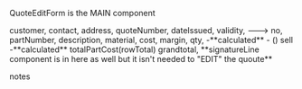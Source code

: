QuoteEditForm is the MAIN component 

<EditQuoteCustomerInfoBox/>
customer,
contact,
address,

<EditQuoteDataIssuedBox/>
quoteNumber,
dateIssued,
validity,


<EditQuotePartsList>
---> <EditQuoteRowExample/> 
      no,
      partNumber,
      description,
      material,
      cost,
      margin,
      qty,   -**calculated** - ()
      sell   -**calculated**
      totalPartCost(rowTotal)

<EditQuoteTotalBox /> 
grandtotal, **signatureLine component is in here as well but it isn't needed to "EDIT" the quoute**


<EditQuoteNotesBox/>

notes
